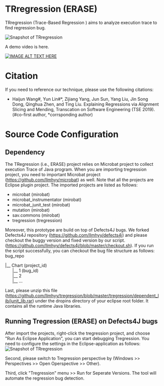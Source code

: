 # TRregression (ERASE)
TRregression (Trace-Based Regression ) aims to analyze execution trace to find regression bug.

![Snapshot of TRregression](/tregression/icons/screenshot.png?raw=true "Snapshot of TRregression")

A demo video is here.

[![IMAGE ALT TEXT HERE](https://img.youtube.com/vi/Uu8z3ONwRqs/0.jpg)](https://www.youtube.com/watch?v=Uu8z3ONwRqs)

# Citation
If you need to reference our technique, please use the following citations:

- Haijun Wang#, Yun Lin#*, Zijiang Yang, Jun Sun, Yang Liu, Jin Song Dong, Qinghua Zhen, and Ting Liu. Explaining Regressions via Alignment Slicing and Mending, Transcation on Software Engineering (TSE 2019). (#co-first author, *corrsponding author)

# Source Code Configuration
## Dependency
The TRegression (i.e., ERASE) project relies on Microbat project to collect execution Trace of Java program. When you are importing tregression project, you need to important Microbat project (https://github.com/llmhyy/microbat) as well. Note that all the projects are Eclipse plugin project. The imported projects are listed as follows:
- microbat (mirobat)
- microbat_instrumentator (mirobat)
- microbat_junit_test (mirobat)
- mutation (mirobat)
- sav.commons (mirobat)
- tregression (tregression)

Moreover, this prototype are build on top of Defects4J bugs. We forked Defects4J repository (https://github.com/llmhyy/defects4j) and please checkout the buggy version and fixed version by our script. (https://github.com/llmhyy/defects4j/blob/master/checkout.sh). If you run the script successfully, you can checkout the bug file structure as follows:
bug_repo

|__ Chart (project_id)<br />
&nbsp;&nbsp;&nbsp;&nbsp;&nbsp;&nbsp;|__ 1 (bug_id)<br />
&nbsp;&nbsp;&nbsp;&nbsp;&nbsp;&nbsp;|__ 2   <br /> 
&nbsp;&nbsp;&nbsp;&nbsp;&nbsp;&nbsp;|__ ...<br />
  
Last, please unzip this file (https://github.com/llmhyy/tregression/blob/master/tregression/dependent_lib/junit_lib.rar) under the dropins directory of your eclipse root folder. It contains all the runtime Java libraries.

## Running Tregression (ERASE) on Defects4J bugs
After import the projects, right-click the tregression project, and choose "Run As Eclipse Application", you can start debugging Tregression. You need to configure the settings in the Eclipse-application as follows:
![Snapshot of TRregression](/tregression/icons/preference_configuration.png?raw=true "Snapshot of TRregression Settings")

Second, please switch to Tregression perspective by (Windows >> Perspectives >> Open Operspective >> Other). 

Third, click "Tregression" menu >> Run for Seperate Versions. The tool will automate the regression bug detection.
